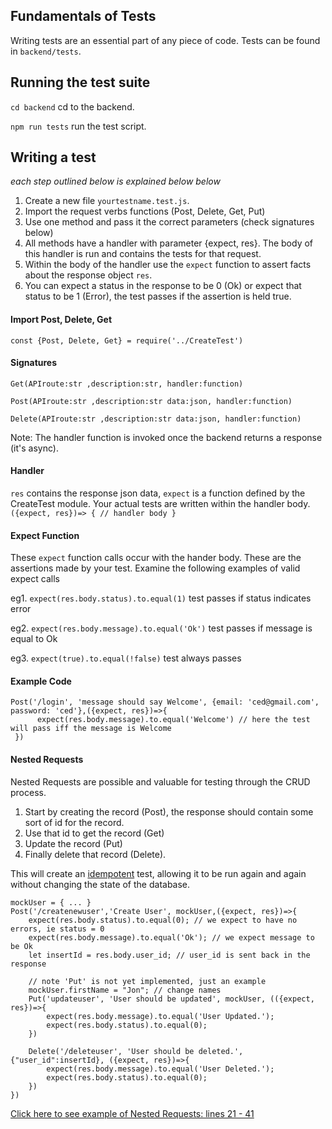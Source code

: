 ## Fundamentals of Tests
Writing tests are an essential part of any piece of code. Tests can be found in `backend/tests`.

## Running the test suite
`cd backend` cd to the backend.

`npm run tests` run the test script.

## Writing a test
_each step outlined below is explained below below_
1. Create a new file `yourtestname.test.js`. 
2. Import the request verbs functions (Post, Delete, Get, Put)
3. Use one method and pass it the correct parameters (check signatures below)
4. All methods have a handler with parameter {expect, res}. The body of this handler is run and contains the tests for that request. 
5. Within the body of the handler use the `expect` function to assert facts about the response object `res`. 
6. You can expect a status in the response to be 0 (Ok) or expect that status to be 1 (Error), the test passes if the assertion is held true.

#### Import Post, Delete, Get
`const {Post, Delete, Get} = require('../CreateTest')`

#### Signatures
`Get(APIroute:str ,description:str, handler:function)`

`Post(APIroute:str ,description:str data:json, handler:function)`

`Delete(APIroute:str ,description:str data:json, handler:function)`

Note: The handler function is invoked once the backend returns a response (it's async).

#### Handler
`res` contains the response json data, `expect` is a function defined by the CreateTest module. Your actual tests are written within the handler body.
`({expect, res})=> { // handler body }` 
#### Expect Function
These `expect` function calls occur with the hander body. These are the assertions made by your test.
Examine the following examples of valid expect calls

eg1. `expect(res.body.status).to.equal(1)`  test passes if status indicates error

eg2. `expect(res.body.message).to.equal('Ok')` test passes if message is equal to Ok

eg3. `expect(true).to.equal(!false)` test always passes

#### Example Code
    Post('/login', 'message should say Welcome', {email: 'ced@gmail.com', password: 'ced'},({expect, res})=>{ 
          expect(res.body.message).to.equal('Welcome') // here the test will pass iff the message is Welcome
     })

#### Nested Requests 
Nested Requests are possible and valuable for testing through the CRUD process. 
1. Start by creating the record (Post), the response should contain some sort of id for the record.
2. Use that id to get the record (Get)
3. Update the record (Put)
4. Finally delete that record (Delete). 

This will create an [idempotent](https://en.wikipedia.org/wiki/Idempotence) test, allowing it to be run again 
and again without changing the state of the database.

    mockUser = { ... } 
    Post('/createnewuser','Create User', mockUser,({expect, res})=>{
        expect(res.body.status).to.equal(0); // we expect to have no errors, ie status = 0
        expect(res.body.message).to.equal('Ok'); // we expect message to be Ok
        let insertId = res.body.user_id; // user_id is sent back in the response
        
        // note 'Put' is not yet implemented, just an example
        mockUser.firstName = "Jon"; // change names
        Put('updateuser', 'User should be updated', mockUser, (({expect, res})=>{
            expect(res.body.message).to.equal('User Updated.');
            expect(res.body.status).to.equal(0);
        })

        Delete('/deleteuser', 'User should be deleted.', {"user_id":insertId}, ({expect, res})=>{
            expect(res.body.message).to.equal('User Deleted.');
            expect(res.body.status).to.equal(0);
        })
    })
[Click here to see example of Nested Requests: lines 21 - 41](https://github.com/ramzouza/Library-Catalog/blob/development/backend/test/createnewuser.test.js)



